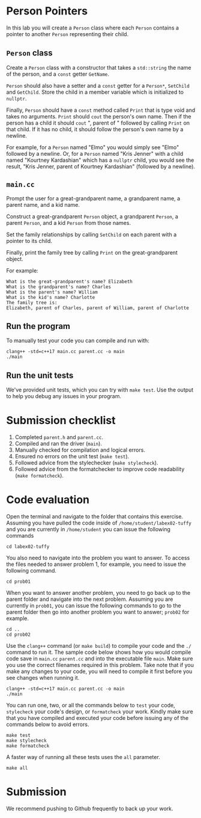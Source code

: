 # Person Pointers

In this lab you will create a ``Person`` class where each ``Person`` contains a pointer to another ``Person`` representing their child.

## ``Person`` class

Create a ``Person`` class with a constructor that takes a ``std::string`` the name of the person, and a ``const`` getter ``GetName``.

``Person`` should also have a setter and a ``const`` getter for a ``Person*``, ``SetChild`` and ``GetChild``. Store the child in a member variable which is initialized to ``nullptr``.

Finally, ``Person`` should have a ``const`` method called ``Print`` that is type void and takes no arguments. ``Print`` should ``cout`` the person's own name. Then if the person has a child it should ``cout`` ", parent of " followed by calling ``Print`` on that child. If it has no child, it should follow the person's own name by a newline.

For example, for a ``Person`` named "Elmo" you would simply see "Elmo" followed by a newline. Or, for a ``Person`` named "Kris Jenner" with a child named "Kourtney Kardashian" which has a ``nullptr`` child, you would see the result, "Kris Jenner, parent of Kourtney Kardashian" (followed by a newline).

## ``main.cc``

Prompt the user for a great-grandparent name, a grandparent name, a parent name, and a kid name.

Construct a great-grandparent ``Person`` object, a grandparent ``Person``, a parent ``Person``, and a kid ``Person`` from those names.

Set the family relationships by calling ``SetChild`` on each parent with a pointer to its child.

Finally, print the family tree by calling ``Print`` on the great-grandparent object.

For example:

```
What is the great-grandparent's name? Elizabeth
What is the grandparent's name? Charles
What is the parent's name? William
What is the kid's name? Charlotte
The family tree is:
Elizabeth, parent of Charles, parent of William, parent of Charlotte
```

## Run the program

To manually test your code you can compile and run with:

```
clang++ -std=c++17 main.cc parent.cc -o main
./main
```

## Run the unit tests

We've provided unit tests, which you can try with ``make test``. Use the output to help you debug any issues in your program.

# Submission checklist
1. Completed ``parent.h`` and ``parent.cc``.
1. Compiled and ran the driver (`main`).
1. Manually checked for compilation and logical errors.
1. Ensured no errors on the unit test (`make test`).
1. Followed advice from the stylechecker (`make stylecheck`).
1. Followed advice from the formatchecker to improve code readability (`make formatcheck`).

# Code evaluation
Open the terminal and navigate to the folder that contains this exercise. Assuming you have pulled the code inside of `/home/student/labex02-tuffy` and you are currently in `/home/student` you can issue the following commands

```
cd labex02-tuffy
```

You also need to navigate into the problem you want to answer. To access the files needed to answer problem 1, for example, you need to issue the following command.

```
cd prob01
```

When you want to answer another problem, you need to go back up to the parent folder and navigate into the next problem. Assuming you are currently in `prob01`, you can issue the following commands to go to the parent folder then go into another problem you want to answer; `prob02` for example.

```
cd ..
cd prob02
```

Use the `clang++` command (or ``make build``) to compile your code and the `./` command to run it. The sample code below shows how you would compile code save in `main.cc` `parent.cc` and into the executable file `main`. Make sure you use the correct filenames required in this problem.  Take note that if you make any changes to your code, you will need to compile it first before you see changes when running it.

```
clang++ -std=c++17 main.cc parent.cc -o main
./main
```

You can run one, two, or all the commands below to `test` your code, `stylecheck` your code's design, or `formatcheck` your work. Kindly make sure that you have compiled and executed your code before issuing any of the commands below to avoid errors.

```
make test
make stylecheck
make formatcheck
```

A faster way of running all these tests uses the `all` parameter.

```
make all
```

# Submission

We recommend pushing to Github frequently to back up your work.
